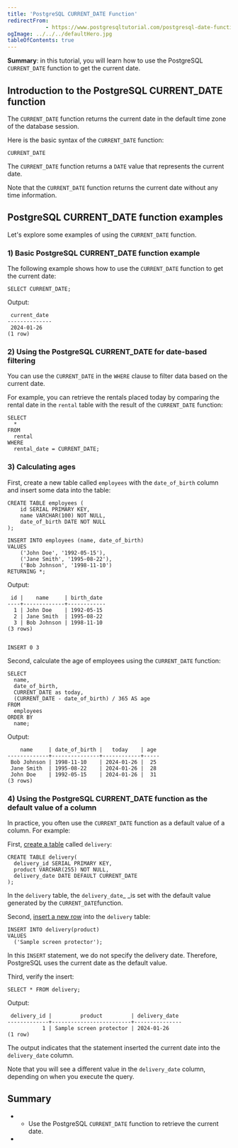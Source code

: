 ```yaml
---
title: 'PostgreSQL CURRENT_DATE Function'
redirectFrom: 
            - https://www.postgresqltutorial.com/postgresql-date-functions/postgresql-current_date/
ogImage: ../../../defaultHero.jpg
tableOfContents: true
---
```


**Summary**: in this tutorial, you will learn how to use the PostgreSQL `CURRENT_DATE` function to get the current date.



## Introduction to the PostgreSQL CURRENT_DATE function



The `CURRENT_DATE` function returns the current date in the default time zone of the database session.



Here is the basic syntax of the `CURRENT_DATE` function:



```
CURRENT_DATE
```



The `CURRENT_DATE` function returns a `DATE` value that represents the current date.



Note that the `CURRENT_DATE` function returns the current date without any time information.



## PostgreSQL CURRENT_DATE function examples



Let's explore some examples of using the `CURRENT_DATE` function.



### 1) Basic PostgreSQL CURRENT_DATE function example



The following example shows how to use the `CURRENT_DATE` function to get the current date:



```
SELECT CURRENT_DATE;
```



Output:



```
 current_date
--------------
 2024-01-26
(1 row)
```



### 2) Using the PostgreSQL CURRENT_DATE for date-based filtering



You can use the `CURRENT_DATE` in the `WHERE` clause to filter data based on the current date.



For example, you can retrieve the rentals placed today by comparing the rental date in the `rental` table with the result of the `CURRENT_DATE` function:



```
SELECT
  *
FROM
  rental
WHERE
  rental_date = CURRENT_DATE;
```



### 3) Calculating ages



First, create a new table called `employees` with the `date_of_birth` column and insert some data into the table:



```
CREATE TABLE employees (
    id SERIAL PRIMARY KEY,
    name VARCHAR(100) NOT NULL,
    date_of_birth DATE NOT NULL
);

INSERT INTO employees (name, date_of_birth)
VALUES
    ('John Doe', '1992-05-15'),
    ('Jane Smith', '1995-08-22'),
    ('Bob Johnson', '1998-11-10')
RETURNING *;
```



Output:



```
 id |    name     | birth_date
----+-------------+------------
  1 | John Doe    | 1992-05-15
  2 | Jane Smith  | 1995-08-22
  3 | Bob Johnson | 1998-11-10
(3 rows)


INSERT 0 3
```



Second, calculate the age of employees using the `CURRENT_DATE` function:



```
SELECT
  name,
  date_of_birth,
  CURRENT_DATE as today,
  (CURRENT_DATE - date_of_birth) / 365 AS age
FROM
  employees
ORDER BY
  name;
```



Output:



```
    name     | date_of_birth |   today    | age
-------------+---------------+------------+-----
 Bob Johnson | 1998-11-10    | 2024-01-26 |  25
 Jane Smith  | 1995-08-22    | 2024-01-26 |  28
 John Doe    | 1992-05-15    | 2024-01-26 |  31
(3 rows)
```



### 4) Using the PostgreSQL CURRENT_DATE function as the default value of a column



In practice, you often use the `CURRENT_DATE` function as a default value of a column. For example:



First, [create a table](https://www.postgresqltutorial.com/postgresql-tutorial/postgresql-create-table/) called `delivery`:



```
CREATE TABLE delivery(
  delivery_id SERIAL PRIMARY KEY,
  product VARCHAR(255) NOT NULL,
  delivery_date DATE DEFAULT CURRENT_DATE
);
```



In the `delivery` table, the `delivery_date`\_ \_is set with the default value generated by the `CURRENT_DATE`function.



Second, [insert a new row](https://www.postgresqltutorial.com/postgresql-tutorial/postgresql-insert/) into the `delivery` table:



```
INSERT INTO delivery(product)
VALUES
  ('Sample screen protector');
```



In this `INSERT` statement, we do not specify the delivery date. Therefore, PostgreSQL uses the current date as the default value.



Third, verify the insert:



```
SELECT * FROM delivery;
```



Output:



```
 delivery_id |         product         | delivery_date
-------------+-------------------------+---------------
           1 | Sample screen protector | 2024-01-26
(1 row)
```



The output indicates that the statement inserted the current date into the `delivery_date` column.



Note that you will see a different value in the `delivery_date` column, depending on when you execute the query.



## Summary



- - Use the PostgreSQL `CURRENT_DATE` function to retrieve the current date.
- 
